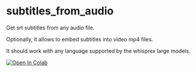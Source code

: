 # subtitles_from_audio
Get srt subtitles from any audio file. 

Optionally, it allows to embed subtitles into video mp4 files. 

It should work with any language supported by the whisprex large models.

<a href="https://colab.research.google.com/github/theaidran/subtitles_from_audio/blob/main/subtitles_from_audio.ipynb" target="_parent">
  <img src="https://colab.research.google.com/assets/colab-badge.svg" alt="Open In Colab"/>
</a>
